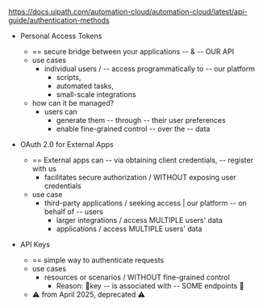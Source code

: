 https://docs.uipath.com/automation-cloud/automation-cloud/latest/api-guide/authentication-methods

* Personal Access Tokens
  * == secure bridge between your applications -- & -- OUR  API 
  * use cases
    * individual users / -- access programmatically to -- our platform
      * scripts,
      * automated tasks,
      * small-scale integrations 
  * how can it be managed?
    * users can 
      * generate them -- through -- their user preferences
      * enable fine-grained control -- over the -- data

* OAuth 2.0 for External Apps
  * == External apps can -- via obtaining client credentials, -- register with us
    * facilitates secure authorization / WITHOUT exposing user credentials
  * use case
    * third-party applications / seeking access | our platform -- on behalf of -- users
      * larger integrations / access MULTIPLE users' data
      * applications / access MULTIPLE users' data 

* API Keys
  * == simple way to authenticate requests
  * use cases
    * resources or scenarios / WITHOUT fine-grained control 
      * Reason: 🧠key -- is associated with -- SOME endpoints 🧠
  * ⚠️ from April 2025, deprecated ⚠️
